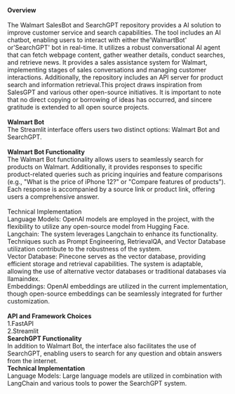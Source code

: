 <b>Overview</b>
<br>
<br>
The Walmart SalesBot and SearchGPT repository provides a AI solution to improve customer service and search capabilities. The tool includes an AI chatbot, enabling users to interact with either the'WalmartBot' or'SearchGPT' bot in real-time. It utilizes a robust conversational AI agent that can fetch webpage content, gather weather details, conduct searches, and retrieve news. It provides a sales assistance system for Walmart, implementing stages of sales conversations and managing customer interactions. Additionally, the repository includes an API server for product search and information retrieval.This project draws inspiration from SalesGPT and various other open-source initiatives. It is important to note that no direct copying or borrowing of ideas has occurred, and sincere gratitude is extended to all open source projects.
<br>
<br>
<b>Walmart Bot</b>
<br>
The Streamlit interface offers users two distinct options: Walmart Bot and SearchGPT.
<br>
<br>
<b>Walmart Bot Functionality</b>
<br>
The Walmart Bot functionality allows users to seamlessly search for products on Walmart. Additionally, it provides responses to specific product-related queries such as pricing inquiries and feature comparisons (e.g., "What is the price of iPhone 12?" or "Compare features of products"). Each response is accompanied by a source link or product link, offering users a comprehensive answer.
<br>
<br>
Technical Implementation
<br>
Language Models: OpenAI models are employed in the project, with the flexibility to utilize any open-source model from Hugging Face.
<br>
Langchain: The system leverages Langchain to enhance its functionality. Techniques such as Prompt Engineering, RetrievalQA, and Vector Database utilization contribute to the robustness of the system.
<br>
Vector Database: Pinecone serves as the vector database, providing efficient storage and retrieval capabilities. The system is adaptable, allowing the use of alternative vector databases or traditional databases via llamaindex.
<br>
Embeddings: OpenAI embeddings are utilized in the current implementation, though open-source embeddings can be seamlessly integrated for further customization.
<br>
<br>
<b>API and Framework Choices</b>
<br>
1.FastAPI
<br>
2.Streamlit
<br>
<b>SearchGPT Functionality</b>
<br>
In addition to Walmart Bot, the interface also facilitates the use of SearchGPT, enabling users to search for any question and obtain answers from the internet.
<br>
<b>Technical Implementation</b>
<br>
Language Models: Large language models are utilized in combination with LangChain and various tools to power the SearchGPT system.

